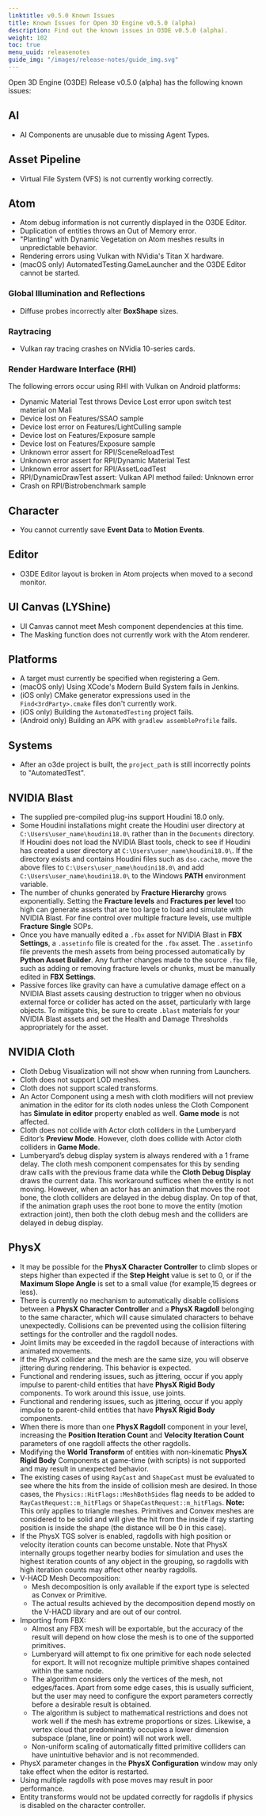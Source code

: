```yaml
---
linktitle: v0.5.0 Known Issues
title: Known Issues for Open 3D Engine v0.5.0 (alpha)
description: Find out the known issues in O3DE v0.5.0 (alpha).
weight: 102
toc: true
menu_uuid: releasenotes
guide_img: "/images/release-notes/guide_img.svg"
---
```


Open 3D Engine (O3DE) Release v0.5.0 (alpha) has the following known issues:

## AI

* AI Components are unusable due to missing Agent Types.

## Asset Pipeline

* Virtual File System (VFS) is not currently working correctly.

## Atom

* Atom debug information is not currently displayed in the O3DE Editor.
* Duplication of entities throws an Out of Memory error.
* "Planting" with Dynamic Vegetation on Atom meshes results in unpredictable behavior.
* Rendering errors using Vulkan with NVidia's Titan X hardware.
* (macOS only) AutomatedTesting.GameLauncher and the O3DE Editor cannot be started.

### Global Illumination and Reflections

* Diffuse probes incorrectly alter **BoxShape** sizes.

### Raytracing

* Vulkan ray tracing crashes on NVidia 10-series cards.

### Render Hardware Interface (RHI)

The following errors occur using RHI with Vulkan on Android platforms:

* Dynamic Material Test throws Device Lost error upon switch test material on Mali
* Device lost on Features/SSAO sample
* Device lost error on Features/LightCulling sample
* Device lost on Features/Exposure sample
* Device lost on Features/Exposure sample
* Unknown error assert for RPI/SceneReloadTest
* Unknown error assert for RPI/Dynamic Material Test
* Unknown error assert for RPI/AssetLoadTest
* RPI/DynamicDrawTest assert: Vulkan API method failed: Unknown error
* Crash on RPI/Bistrobenchmark sample

## Character

* You cannot currently save **Event Data** to **Motion Events**.

## Editor

* O3DE Editor layout is broken in Atom projects when moved to a second monitor.

## UI Canvas (LYShine)

* UI Canvas cannot meet Mesh component dependencies at this time.
* The Masking function does not currently work with the Atom renderer.

## Platforms

* A target must currently be specified when registering a Gem.
* (macOS only) Using XCode's Modern Build System fails in Jenkins.
* (iOS only) CMake generator expressions used in the `Find<3rdParty>.cmake` files don't currently work.
* (iOS only) Building the `AutomatedTesting` project fails.
* (Android only) Building an APK with `gradlew assembleProfile` fails.

## Systems

* After an o3de project is built, the `project_path` is still incorrectly points to "AutomatedTest".

## NVIDIA Blast

* The supplied pre-compiled plug-ins support Houdini 18.0 only.
* Some Houdini installations might create the Houdini user directory at `C:\Users\user_name\houdini18.0\` rather than in the `Documents` directory. If Houdini does not load the NVIDIA Blast tools, check to see if Houdini has created a user directory at `C:\Users\user_name\houdini18.0\`. If the directory exists and contains Houdini files such as `dso.cache`, move the above files to `C:\Users\user_name\houdini18.0\` and add `C:\Users\user_name\houdini18.0\` to the Windows **PATH** environment variable.
* The number of chunks generated by **Fracture Hierarchy** grows exponentially. Setting the **Fracture levels** and **Fractures per level** too high can generate assets that are too large to load and simulate with NVIDIA Blast. For fine control over multiple fracture levels, use multiple **Fracture Single** SOPs.
* Once you have manually edited a `.fbx` asset for NVIDIA Blast in **FBX Settings**, a `.assetinfo` file is created for the `.fbx` asset. The `.assetinfo` file prevents the mesh assets from being processed automatically by **Python Asset Builder**. Any further changes made to the source `.fbx` file, such as adding or removing fracture levels or chunks, must be manually edited in **FBX Settings**.
* Passive forces like gravity can have a cumulative damage effect on a NVIDIA Blast assets causing destruction to trigger when no obvious external force or collider has acted on the asset, particularly with large objects. To mitigate this, be sure to create `.blast` materials for your NVIDIA Blast assets and set the Health and Damage Thresholds appropriately for the asset.

## NVIDIA Cloth

* Cloth Debug Visualization will not show when running from Launchers.
* Cloth does not support LOD meshes.
* Cloth does not support scaled transforms.
* An Actor Component using a mesh with cloth modifiers will not preview animation in the editor for its cloth nodes unless the Cloth Component has **Simulate in editor** property enabled as well. **Game mode** is not affected.
* Cloth does not collide with Actor cloth colliders in the Lumberyard Editor’s **Preview Mode**. However, cloth does collide with Actor cloth colliders in **Game Mode**.
* Lumberyard’s debug display system is always rendered with a 1 frame delay. The cloth mesh component compensates for this by sending draw calls with the previous frame data while the **Cloth Debug Display** draws the current data. This workaround suffices when the entity is not moving. However, when an actor has an animation that moves the root bone, the cloth colliders are delayed in the debug display. On top of that, if the animation graph uses the root bone to move the entity (motion extraction joint), then both the cloth debug mesh and the colliders are delayed in debug display.

## PhysX

* It may be possible for the **PhysX Character Controller** to climb slopes or steps higher than expected if the **Step Height** value is set to 0, or if the **Maximum Slope Angle** is set to a small value (for example,15 degrees or less).
* There is currently no mechanism to automatically disable collisions between a **PhysX Character Controller** and a **PhysX Ragdoll** belonging to the same character, which will cause simulated characters to behave unexpectedly. Collisions can be prevented using the collision filtering settings for the controller and the ragdoll nodes.
* Joint limits may be exceeded in the ragdoll because of interactions with animated movements.
* If the PhysX collider and the mesh are the same size, you will observe jittering during rendering. This behavior is expected.
* Functional and rendering issues, such as jittering, occur if you apply impulse to parent-child entities that have **PhysX Rigid Body** components. To work around this issue, use joints.
* Functional and rendering issues, such as jittering, occur if you apply impulse to parent-child entities that have **PhysX Rigid Body** components.
* When there is more than one **PhysX Ragdoll** component in your level, increasing the **Position Iteration Count** and **Velocity Iteration Count** parameters of one ragdoll affects the other ragdolls.
* Modifying the **World Transform** of entities with non-kinematic **PhysX Rigid Body** Components at game-time (with scripts) is not supported and may result in unexpected behavior.
* The existing cases of using `RayCast` and `ShapeCast` must be evaluated to see where the hits from the inside of collision mesh are desired. In those cases, the `Physics::HitFlags::MeshBothSides` flag needs to be added to `RayCastRequest::m_hitFlags` or `ShapeCastRequest::m_hitFlags`. **Note:** This only applies to triangle meshes. Primitives and Convex meshes are considered to be solid and will give the hit from the inside if ray starting position is inside the shape (the distance will be 0 in this case).
* If the PhysX TGS solver is enabled, ragdolls with high position or velocity iteration counts can become unstable. Note that PhysX internally groups together nearby bodies for simulation and uses the highest iteration counts of any object in the grouping, so ragdolls with high iteration counts may affect other nearby ragdolls.
* V-HACD Mesh Decomposition:
    * Mesh decomposition is only available if the export type is selected as Convex or Primitive.
    * The actual results achieved by the decomposition depend mostly on the V-HACD library and are out of our control.
* Importing from FBX:
    * Almost any FBX mesh will be exportable, but the accuracy of the result will depend on how close the mesh is to one of the supported primitives.
    * Lumberyard will attempt to fix one primitive for each node selected for export. It will not recognize multiple primitive shapes contained within the same node.
    * The algorithm considers only the vertices of the mesh, not edges/faces. Apart from some edge cases, this is usually sufficient, but the user may need to configure the export parameters correctly before a desirable result is obtained.
    * The algorithm is subject to mathematical restrictions and does not work well if the mesh has extreme proportions or sizes. Likewise, a vertex cloud that predominantly occupies a lower dimension subspace (plane, line or point) will not work well.
    * Non-uniform scaling of automatically fitted primitive colliders can have unintuitive behavior and is not recommended.
* PhysX parameter changes in the **PhysX Configuration** window may only take effect when the editor is restarted.
* Using multiple ragdolls with pose moves may result in poor performance.
* Entity transforms would not be updated correctly for ragdolls if physics is disabled on the character controller.